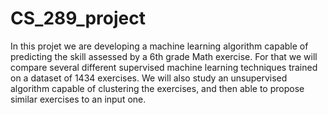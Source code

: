 # CS_289_project
In this projet we are developing a machine learning algorithm capable of predicting the skill assessed by a 6th grade Math exercise. For that we will compare several different supervised machine learning techniques trained on a dataset of 1434 exercises. We will also study an unsupervised algorithm capable of clustering the exercises, and then able to propose similar exercises to an input one.
